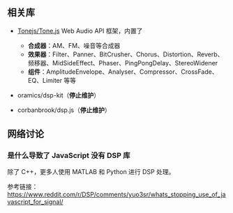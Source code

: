 # 
## 相关库
- [Tonejs/Tone.js](github.com/Tonejs/Tone.js)
  Web Audio API 框架，内置了
  * **合成器**：AM、FM、噪音等合成器
  * **效果器**：Filter、Panner、BitCrusher、Chorus、Distortion、Reverb、频移器、MidSideEffect、Phaser、PingPongDelay、StereoWidener
  * **组件**：AmplitudeEnvelope、Analyser、Compressor、CrossFade、EQ、Limiter 等等
  
- oramics/dsp-kit（**停止维护**）
- corbanbrook/dsp.js（**停止维护**）

## 网络讨论
### 是什么导致了 JavaScript 没有 DSP 库
除了 C++，更多人使用 MATLAB 和 Python 进行 DSP 处理。

参考链接：
https://www.reddit.com/r/DSP/comments/yuo3sr/whats_stopping_use_of_javascript_for_signal/

